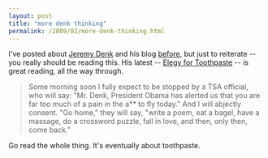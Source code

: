 ```yaml
---
layout: post
title: "more denk thinking"
permalink: /2009/02/more-denk-thinking.html
---
```


I've posted about [Jeremy Denk](http://jeremydenk.net/blog/) and his blog [before](http://sippey.typepad.com/filtered/2008/03/on-bacon-chopin.html), but just to reiterate -- you really should be reading this. His latest -- [Elegy for Toothpaste](http://jeremydenk.net/blog/2009/01/25/elegy-for-toothpaste/) \-\- is great reading, all the way through.

> Some morning soon I fully expect to be stopped by a TSA official, who will say: "Mr. Denk, President Obama has alerted us that you are far too much of a pain in the a** to fly today." And I will abjectly consent. "Go home," they will say, "write a poem, eat a bagel, have a massage, do a crossword puzzle, fall in love, and then, only then, come back."

Go read the whole thing. It's eventually about toothpaste.
